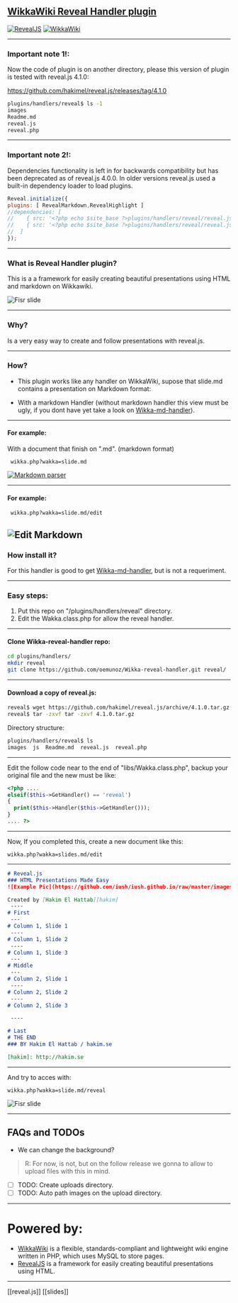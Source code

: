 ## [WikkaWiki Reveal Handler plugin](https://github.com/oemunoz/Wikka-reveal-handler)

[![RevealJS](https://github.com/oemunoz/Wikka-reveal-handler/raw/master/images/Revealjs.jpg)](https://github.com/hakimel/reveal.js/)
[![WikkaWiki](https://github.com/oemunoz/Wikka-reveal-handler/raw/master/images/wizard.gif)](http://wikkawiki.org/HomePage)

---
### Important note 1!:
<!-- .slide: style="text-align: left;"> -->  
Now the code of plugin is on another directory, please this version of plugin is tested with reveal.js 4.1.0:

https://github.com/hakimel/reveal.js/releases/tag/4.1.0

```bash
plugins/handlers/reveal$ ls -1
images
Readme.md
reveal.js
reveal.php
```
---
### Important note 2!:
<!-- .slide: style="text-align: justify;"> -->  
Dependencies functionality is left in for backwards compatibility but has been deprecated as of reveal.js 4.0.0. In older versions reveal.js used a built-in dependency loader to load plugins.

```javascript
Reveal.initialize({
plugins: [ RevealMarkdown,RevealHighlight ]
//dependencies: [
//    { src: '<?php echo $site_base ?>plugins/handlers/reveal/reveal.js/plugin/markdown/markdown.js' },
//    { src: '<?php echo $site_base ?>plugins/handlers/reveal/reveal.js/plugin/highlight/highlight.js', async: true, callback: function() { hljs.initHighlightingOnLoad(); } }
//  ]
});
```
---
### What is **Reveal Handler plugin**?

This is a a framework for easily creating beautiful presentations using HTML and markdown on Wikkawiki.

![Fisr slide](https://github.com/oemunoz/Wikka-reveal-handler/raw/master/images/reveal_fist.png)

---
### Why?

Is a very easy way to create and follow presentations with reveal.js.

---
### How?
<!-- .slide: style="text-align: justify;"> -->  
- This plugin works like any handler on WikkaWiki, supose that slide.md contains a presentation on Markdown format:

- With a markdown Handler (without markdown handler this view must be ugly, if you dont have yet take a look on [Wikka-md-handler](https://github.com/oemunoz/Wikka-md-handler)).

---
#### For example:
With a document that finish on ".md". (markdown format)

```
 wikka.php?wakka=slide.md
```

[![Markdown parser](https://github.com/oemunoz/Wikka-reveal-handler/raw/master/images/mmymdoc_parser.png)](https://github.com/oemunoz/Wikka-md-handler)

---
#### For example:

```
 wikka.php?wakka=slide.md/edit
```

![Edit Markdown](https://github.com/oemunoz/Wikka-reveal-handler/raw/master/images/reveal_markdown.png)
----
### How install it?

For this handler is good to get [Wikka-md-handler](https://github.com/oemunoz/Wikka-md-handler), but is not a requeriment.

---
### Easy steps:

1. Put this repo on "/plugins/handlers/reveal" directory.
2. Edit the Wakka.class.php for allow the reveal handler.

---
#### Clone Wikka-reveal-handler repo:

```bash
cd plugins/handlers/
mkdir reveal
git clone https://github.com/oemunoz/Wikka-reveal-handler.git reveal/
```

---
#### Download a copy of reveal.js:
```bash
reveal$ wget https://github.com/hakimel/reveal.js/archive/4.1.0.tar.gz
reveal$ tar -zxvf tar -zxvf 4.1.0.tar.gz 
```
Directory structure:
```bash
plugins/handlers/reveal$ ls 
images  js  Readme.md  reveal.js  reveal.php
```

---

Edit the follow code near to the end of "libs/Wakka.class.php", backup your original file and the new must be like:

```php
<?php ....
elseif($this->GetHandler() == 'reveal')
{
  print($this->Handler($this->GetHandler()));
}
.... ?>
```

---
Now, If you completed this, create a new document like this:
```
wikka.php?wakka=slides.md/edit
```
---

```markdown
# Reveal.js
### HTML Presentations Made Easy
![Example Pic](https://github.com/iush/iush.github.io/raw/master/images/bio-photo.jpg)

Created by [Hakim El Hattab][hakim]
 ----
# First
 ---
# Column 1, Slide 1
 ----
# Column 1, Slide 2
 ----
# Column 1, Slide 3
 ---
# Middle
 ---
# Column 2, Slide 1
 ----
# Column 2, Slide 2
 ----
# Column 2, Slide 3

 ----

# Last
# THE END
### BY Hakim El Hattab / hakim.se

[hakim]: http://hakim.se
```
---

And try to acces with:
```
wikka.php?wakka=slide.md/reveal
```

![Fisr slide](https://github.com/oemunoz/Wikka-reveal-handler/raw/master/images/reveal_fist.png)

---- 
## FAQs and TODOs

 - We can change the background?

> R: For now, is not, but on the follow release we gonna to allow to upload files with this in mind.

 - [ ] TODO: Create uploads directory.
 - [ ] TODO: Auto path images on the upload directory.

---
# Powered by:
- [WikkaWiki](http://wikkawiki.org/HomePage) is a flexible, standards-compliant and lightweight wiki engine written in PHP, which uses MySQL to store pages.
- [RevealJS](https://github.com/hakimel/reveal.js/) is a framework for easily creating beautiful presentations using HTML.

----
[[reveal.js]] [[slides]]
